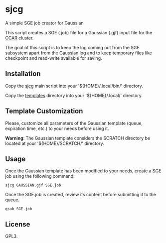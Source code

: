# sjcg
A simple SGE job creator for Gaussian

This script creates a SGE (.job) file for a Gaussian (.gjf) input file for the [CCAR](https://ccar.uned.es/) cluster.

The goal of this script is to keep the log coming out from the SGE subsystem apart from the Gaussian log and to keep temporary files like checkpoint and read-write available for saving.

## Installation

Copy the [sjcg](https://github.com/valba/sjcg/blob/main/sjcg) main script into your '${HOME}/.local/bin/' directory.

Copy the [templates](https://github.com/valba/sjcg/tree/main/templates) directory into your '${HOME}/.local/' directory.

## Template Customization

Please, customize all parameters of the Gaussian template (queue, expiration time, etc.) to your needs before using it.

**Warning**: The Gaussian template considers the SCRATCH directory be located at your '${HOME}/SCRATCH/' directory.

## Usage

Once the Gaussian template has been modified to your needs, create a SGE job using the following command:

```
sjcg GAUSSIAN.gjf SGE.job
```

Once the SGE.job is created, review its content before submitting it to the queue.

```
qsub SGE.job
```

## License

GPL3.
